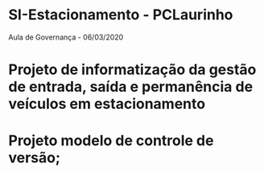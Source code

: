 # SI-Estacionamento - PCLaurinho
Aula de Governança - 06/03/2020

# Projeto de informatização da gestão de entrada, saída e permanência de veículos em estacionamento
# Projeto modelo de controle de versão;
